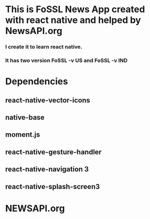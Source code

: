 # This is FoSSL News App created with react native and helped by NewsAPI.org
### I create it to learn react native.
### It has two version FoSSL -v US and FoSSL -v IND
# Dependencies
## react-native-vector-icons
## native-base
## moment.js
## react-native-gesture-handler
## react-native-navigation 3
## react-native-splash-screen3
# NEWSAPI.org
